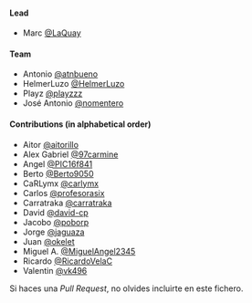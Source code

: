 #### Lead
- Marc [@LaQuay](https://github.com/LaQuay)

#### Team
- Antonio [@atnbueno](https://github.com/atnbueno)
- HelmerLuzo [@HelmerLuzo](https://github.com/HelmerLuzo)
- Playz [@playzzz](https://github.com/playzzz)
- José Antonio [@nomentero](https://github.com/Nomenteros)

#### Contributions (in alphabetical order)
- Aitor [@aitorillo](https://github.com/aitorillo)
- Alex Gabriel [@97carmine](https://github.com/97carmine)
- Angel [@PIC16f841](https://github.com/PIC16f841)
- Berto [@Berto9050](https://github.com/Berto9050)
- CaRLymx [@carlymx](https://github.com/carlymx)
- Carlos [@profesorasix](https://github.com/profesorasix)
- Carratraka [@carratraka](https://github.com/carratraka)
- David [@david-cp](https://github.com/David-cp)
- Jacobo [@poborp](https://github.com/poborp)
- Jorge [@jaguaza](https://github.com/jaguaza)
- Juan [@okelet](https://github.com/okelet)
- Miguel A. [@MiguelAngel2345](https://github.com/MiguelAngel2345)
- Ricardo [@RicardoVelaC](https://github.com/RicardoVelaC)
- Valentin [@vk496](https://github.com/vk496)

Si haces una *Pull Request*, no olvides incluirte en este fichero. 
